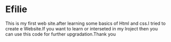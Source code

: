 # Efilie
This is my first web site.after learning some basics of
Html and css.I tried to create e Website.If you want to learn or interseted in my lroject then you can use this code for further upgradation.Thank you
